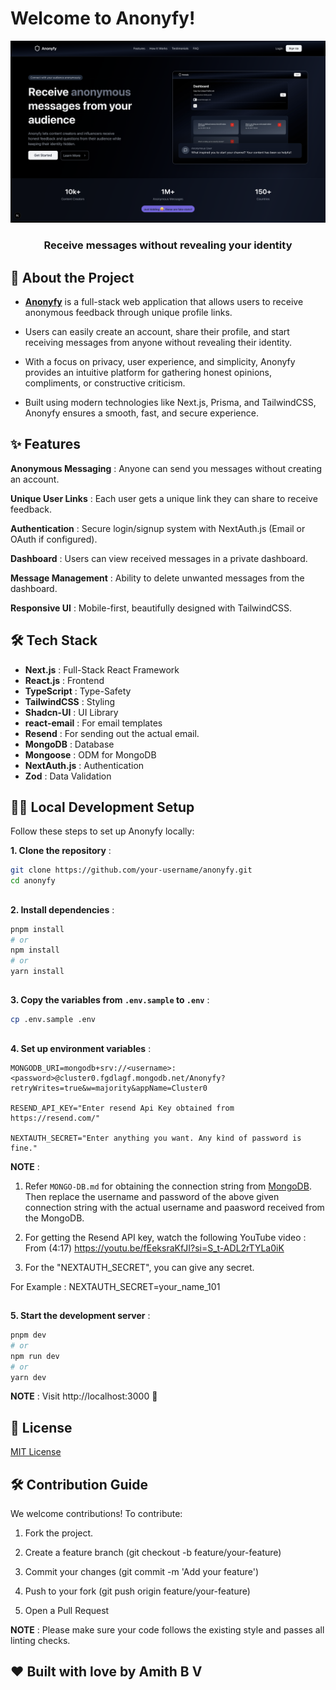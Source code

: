 # Welcome to Anonyfy!

<div align="center"> <img src="public/Home-Page.png" alt="Anonyfy Logo"/> 
    <h3>
        Receive messages without revealing your identity
    <h3>
</div>
    
##

## 📄 About the Project

- <ins><b>Anonyfy</b></ins> is a full-stack web application that allows users to receive anonymous feedback through unique profile links. 

- Users can easily create an account, share their profile, and start receiving messages from anyone without revealing their identity. 

- With a focus on privacy, user experience, and simplicity, Anonyfy provides an intuitive platform for gathering honest opinions, compliments, or constructive criticism. 

- Built using modern technologies like Next.js, Prisma, and TailwindCSS, Anonyfy ensures a smooth, fast, and secure experience.

## ✨ Features

**Anonymous Messaging** : Anyone can send you messages without creating an account.

**Unique User Links** : Each user gets a unique link they can share to receive feedback.

**Authentication** : Secure login/signup system with NextAuth.js (Email or OAuth if configured).

**Dashboard** : Users can view received messages in a private dashboard.

**Message Management** : Ability to delete unwanted messages from the dashboard.

**Responsive UI** : Mobile-first, beautifully designed with TailwindCSS.

## 🛠 Tech Stack

- **Next.js** : Full-Stack React Framework
- **React.js** : Frontend
- **TypeScript** : Type-Safety
- **TailwindCSS** : Styling
- **Shadcn-UI** : UI Library
- **react-email** : For email templates
- **Resend** : For sending out the actual email.
- **MongoDB** : Database
- **Mongoose** : ODM for MongoDB
- **NextAuth.js** : Authentication
- **Zod** : Data Validation

## 🧑‍💻 Local Development Setup

Follow these steps to set up Anonyfy locally:

**1. Clone the repository** :

```bash
git clone https://github.com/your-username/anonyfy.git
cd anonyfy
```

##

**2. Install dependencies** :

```bash
pnpm install
# or
npm install
# or
yarn install
```

##

**3. Copy the variables from `.env.sample` to `.env`** :

```bash
cp .env.sample .env
```

##

**4. Set up environment variables** :

```
MONGODB_URI=mongodb+srv://<username>:<password>@cluster0.fgdlagf.mongodb.net/Anonyfy?retryWrites=true&w=majority&appName=Cluster0

RESEND_API_KEY="Enter resend Api Key obtained from https://resend.com/"

NEXTAUTH_SECRET="Enter anything you want. Any kind of password is fine."
```

**NOTE** :

1. Refer `MONGO-DB.md` for obtaining the connection string from [MongoDB](https://cloud.mongodb.com). Then replace the username and password of the above given connection string with the actual username and paasword received from the MongoDB.

2. For getting the Resend API key, watch the following YouTube video : From (4:17)
https://youtu.be/fEeksraKfJI?si=S_t-ADL2rTYLa0iK

3. For the "NEXTAUTH_SECRET", you can give any secret. 

For Example : NEXTAUTH_SECRET=your_name_101

##

**5. Start the development server** :

```bash
pnpm dev
# or
npm run dev
# or
yarn dev
```

<b>NOTE</b> : Visit http://localhost:3000 🚀

## 📜 License

[MIT License](LICENSE)

## 🛠 Contribution Guide

We welcome contributions! To contribute:

1. Fork the project.

2. Create a feature branch (git checkout -b feature/your-feature)

3. Commit your changes (git commit -m 'Add your feature')

4. Push to your fork (git push origin feature/your-feature)

5. Open a Pull Request

**NOTE** : Please make sure your code follows the existing style and passes all linting checks.

## ❤️ Built with love by Amith B V